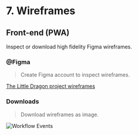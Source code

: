 # 7. Wireframes

## Front-end \(PWA\)

Inspect or download high fidelity Figma wireframes.

### @Figma

> Create Figma account to inspect wireframes.

[The Little Dragon project wireframes](https://www.figma.com/file/yven9vN4MOyAvjtKZ0vrkN/LittleDragon-DEV?node-id=544%3A37920)

### Downloads

> Download wireframes as image.

![Workflow Events](.gitbook/assets/public_wireframes_events.png)

